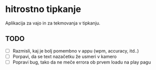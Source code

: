 # hitrostno tipkanje

Aplikacija za vajo in za tekmovanja v tipkanju.

## TODO

- [ ] Razmisli, kaj je bolj pomembno v appu (wpm, accuracy, itd..)
- [ ] Porpavi, da se text nazačetku že usmeri v kamero
- [ ] Popravi bug, tako da ne meče errora ob prvem loadu na play pagu